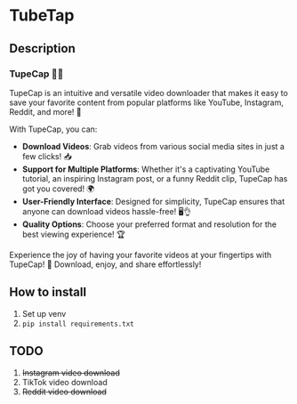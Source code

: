 # TubeTap
## Description 

### TupeCap 🎥✨

TupeCap is an intuitive and versatile video downloader that makes it easy to save your favorite content from popular platforms like YouTube, Instagram, Reddit, and more! 🚀

With TupeCap, you can:
- **Download Videos**: Grab videos from various social media sites in just a few clicks! 📥
- **Support for Multiple Platforms**: Whether it's a captivating YouTube tutorial, an inspiring Instagram post, or a funny Reddit clip, TupeCap has got you covered! 🌍
- **User-Friendly Interface**: Designed for simplicity, TupeCap ensures that anyone can download videos hassle-free! 🖥️👌
- **Quality Options**: Choose your preferred format and resolution for the best viewing experience! 🏆

Experience the joy of having your favorite videos at your fingertips with TupeCap! 🌟 Download, enjoy, and share effortlessly!

## How to install
1. Set up venv
2. ```pip install requirements.txt```
## TODO
1. <s>Instagram video download </s>
2. TikTok video download
3. <s>Reddit video download </s>
